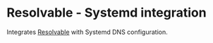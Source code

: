 # Resolvable - Systemd integration

Integrates [Resolvable](https://github.com/mgood/resolvable) with Systemd DNS
configuration.
